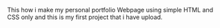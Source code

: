 This how i make my personal portfolio Webpage using simple HTML and CSS only and this is my first project that i have upload.
